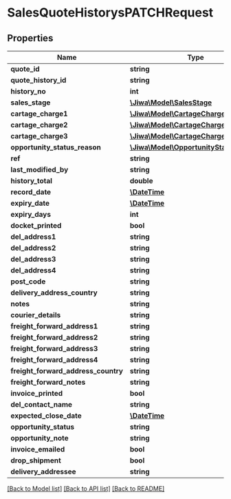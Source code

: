 # SalesQuoteHistorysPATCHRequest

## Properties
Name | Type | Description | Notes
------------ | ------------- | ------------- | -------------
**quote_id** | **string** |  | [optional] 
**quote_history_id** | **string** |  | [optional] 
**history_no** | **int** |  | [optional] 
**sales_stage** | [**\Jiwa\Model\SalesStage**](SalesStage.md) |  | [optional] 
**cartage_charge1** | [**\Jiwa\Model\CartageCharge**](CartageCharge.md) |  | [optional] 
**cartage_charge2** | [**\Jiwa\Model\CartageCharge**](CartageCharge.md) |  | [optional] 
**cartage_charge3** | [**\Jiwa\Model\CartageCharge**](CartageCharge.md) |  | [optional] 
**opportunity_status_reason** | [**\Jiwa\Model\OpportunityStatusReason**](OpportunityStatusReason.md) |  | [optional] 
**ref** | **string** |  | [optional] 
**last_modified_by** | **string** |  | [optional] 
**history_total** | **double** |  | [optional] 
**record_date** | [**\DateTime**](\DateTime.md) |  | [optional] 
**expiry_date** | [**\DateTime**](\DateTime.md) |  | [optional] 
**expiry_days** | **int** |  | [optional] 
**docket_printed** | **bool** |  | [optional] 
**del_address1** | **string** |  | [optional] 
**del_address2** | **string** |  | [optional] 
**del_address3** | **string** |  | [optional] 
**del_address4** | **string** |  | [optional] 
**post_code** | **string** |  | [optional] 
**delivery_address_country** | **string** |  | [optional] 
**notes** | **string** |  | [optional] 
**courier_details** | **string** |  | [optional] 
**freight_forward_address1** | **string** |  | [optional] 
**freight_forward_address2** | **string** |  | [optional] 
**freight_forward_address3** | **string** |  | [optional] 
**freight_forward_address4** | **string** |  | [optional] 
**freight_forward_address_country** | **string** |  | [optional] 
**freight_forward_notes** | **string** |  | [optional] 
**invoice_printed** | **bool** |  | [optional] 
**del_contact_name** | **string** |  | [optional] 
**expected_close_date** | [**\DateTime**](\DateTime.md) |  | [optional] 
**opportunity_status** | **string** |  | [optional] 
**opportunity_note** | **string** |  | [optional] 
**invoice_emailed** | **bool** |  | [optional] 
**drop_shipment** | **bool** |  | [optional] 
**delivery_addressee** | **string** |  | [optional] 

[[Back to Model list]](../README.md#documentation-for-models) [[Back to API list]](../README.md#documentation-for-api-endpoints) [[Back to README]](../README.md)


